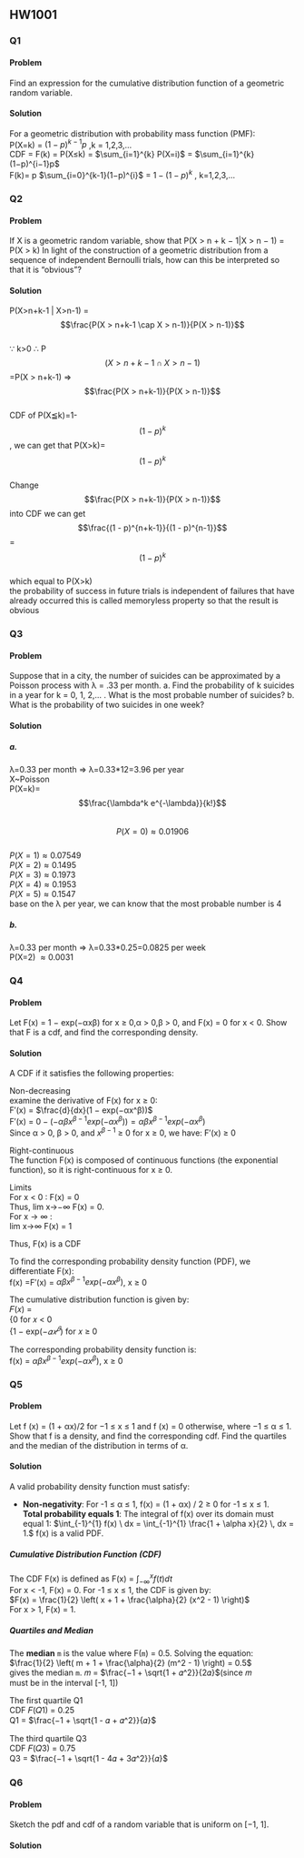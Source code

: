 ## HW1001
### Q1
#### Problem
Find an expression for the cumulative distribution function of a geometric random
variable.
#### Solution
For a geometric distribution with probability mass function (PMF):  
P(X=k) = $(1−p)^{k−1}p$ ,k = 1,2,3,…  
CDF = F(k) = P(X≤k) = $\sum_{i=1}^{k} P(X=i)$ = $\sum_{i=1}^{k} (1−p)^{i−1}p$  
F(k)= p $\sum_{i=0}^{k-1}(1−p)^{i}$ = $1 − (1 − p)^k$ , k=1,2,3,…  
### Q2
#### Problem
If X is a geometric random variable, show that
P(X > n + k − 1|X > n − 1) = P(X > k)
In light of the construction of a geometric distribution from a sequence of independent Bernoulli trials, how can this be interpreted so that it is “obvious”?
#### Solution
P(X>n+k-1 | X>n-1) = $$\frac{P(X > n+k-1 \cap X > n-1)}{P(X > n-1)}$$  
∵ k>0 ∴ P $$(X > n+k-1 \cap X > n-1)$$=P(X > n+k-1)
=> $$\frac{P(X > n+k-1)}{P(X > n-1)}$$  
CDF of P(X≦k)=1- $$(1 - p)^{k}$$, we can get that P(X>k)= $$(1 - p)^{k}$$   
Change $$\frac{P(X > n+k-1)}{P(X > n-1)}$$ into CDF we can get $$\frac{(1 - p)^{n+k-1}}{(1 - p)^{n-1}}$$ = $$(1 - p)^{k}$$  
which equal to P(X>k)   
the probability of success in future trials is independent of failures that have already occurred this is called memoryless property so that the result is obvious
### Q3
#### Problem
Suppose that in a city, the number of suicides can be approximated by a Poisson
process with λ = .33 per month.
a. Find the probability of k suicides in a year for k = 0, 1, 2,... . What is the
most probable number of suicides?
b. What is the probability of two suicides in one week?
#### Solution
##### a. 
λ=0.33 per month => λ=0.33*12=3.96 per year  
X~Poisson  
P(X=k)= $$\frac{\lambda^k e^{-\lambda}}{k!}$$  
$$P(X = 0) \approx 0.01906$$    
$P(X = 1) \approx 0.07549$    
$P(X = 2) \approx 0.1495$    
$P(X = 3) \approx 0.1973$    
$P(X = 4) \approx 0.1953$    
$P(X = 5) \approx 0.1547$    
base on the λ per year, we can know that the most probable number is 4   
##### b.
λ=0.33 per month => λ=0.33*0.25=0.0825 per week  
P(X=2) $\approx 0.0031$  
### Q4
#### Problem
Let F(x) = 1 − exp(−αxβ) for x ≥ 0,α > 0,β > 0, and F(x) = 0 for x < 0.
Show that F is a cdf, and find the corresponding density.
#### Solution
A CDF if it satisfies the following properties:  

Non-decreasing  
examine the derivative of F(x) for x ≥ 0:  
F′(x) = $\frac{d}{dx}(1 − exp(−αx^β))$  
F′(x) = $0 − (−αβx^{β−1}exp(−αx^β))=αβx^{β−1}exp(−αx^β)$  
Since α > 0, β > 0, and $x^{β−1}$ ≥ 0 for x ≥ 0, we have: F′(x) ≥ 0  

Right-continuous  
The function F(x) is composed of continuous functions (the exponential function), so it is right-continuous for x ≥ 0.  

Limits  
For x < 0 : F(x) = 0  
Thus, lim x→−∞ F(x) = 0.  
For x → ∞ :  
lim x→∞ F(x) = 1

Thus, F(x) is a CDF

To find the corresponding probability density function (PDF), we differentiate F(x):  
f(x) =F′(x) = $αβx^{β−1}exp(−αx^β)$, x ≥ 0

The cumulative distribution function is given by:  
𝐹(𝑥) =  
{0 for 𝑥 < 0  
{1 − exp($−𝛼𝑥^𝛽$) for 𝑥 ≥ 0  

The corresponding probability density function is:  
f(x) = $αβx^{β−1}exp(−αx^β)$, x ≥ 0

### Q5
#### Problem
Let f (x) = (1 + αx)/2 for −1 ≤ x ≤ 1 and f (x) = 0 otherwise, where
−1 ≤ α ≤ 1. Show that f is a density, and find the corresponding cdf. Find the
quartiles and the median of the distribution in terms of α.
#### Solution
A valid probability density function must satisfy:
- **Non-negativity**: For -1 ≤ α ≤ 1, f(x) = (1 + αx) / 2 ≥ 0 for -1 ≤ x ≤ 1.  
**Total probability equals 1**: The integral of f(x) over its domain must equal 1:
  $\int_{-1}^{1} f(x) \ dx = \int_{-1}^{1} \frac{1 + \alpha x}{2} \, dx = 1.$
f(x) is a valid PDF.
#####  Cumulative Distribution Function (CDF)  
The CDF F(x) is defined as F(x) = $\int_{-\infty}^{x} f(t) dt$  
For x < -1, F(x) = 0. For -1 ≤ x ≤ 1, the CDF is given by:  
$F(x) = \frac{1}{2} \left( x + 1 + \frac{\alpha}{2} (x^2 - 1) \right)$  
For x > 1, F(x) = 1.  
##### Quartiles and Median  
The **median** `m` is the value where F(`m`) = 0.5. Solving the equation:  
$\frac{1}{2} \left( m + 1 + \frac{\alpha}{2} (m^2 - 1) \right) = 0.5$  
gives the median `m`.
𝑚 = $\frac{−1 + \sqrt{1 + 𝛼^2}}{2𝛼}$(since 𝑚 must be in the interval [-1, 1])  

The first quartile Q1  
CDF 𝐹(𝑄1) = 0.25  
​Q1 = $\frac{−1 + \sqrt{1 - 𝛼 + 𝛼^2}}{𝛼}$  

The third quartile Q3  
CDF 𝐹(𝑄3) = 0.75  
​Q3 = $\frac{−1 + \sqrt{1 - 4𝛼 + 3𝛼^2}}{𝛼}$
### Q6
#### Problem
Sketch the pdf and cdf of a random variable that is uniform on [−1, 1].
#### Solution

